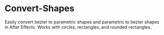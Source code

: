 # Convert-Shapes
Easily convert bezier to parametric shapes and parametric to bezier shapes in After Effects. Works with circles, rectangles, and rounded rectangles.
